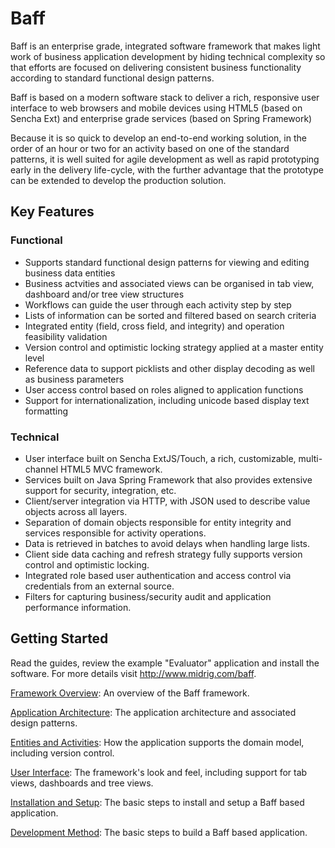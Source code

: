 # Baff

Baff is an enterprise grade, integrated software framework that makes light work of business application 
development by hiding technical complexity so that efforts are focused on delivering consistent business 
functionality according to standard functional design patterns.

Baff is based on a modern software stack to deliver a rich, responsive user interface to web browsers
and mobile devices using HTML5 (based on Sencha Ext) and enterprise grade services (based on Spring Framework)

Because it is so quick to develop an end-to-end working solution, in the order of an hour or two for an
activity based on one of the standard patterns, it is well suited for agile development as well as rapid 
prototyping early in the delivery life-cycle, with the further advantage that the prototype can be extended 
to develop the production solution.

## Key Features

### Functional

+ Supports standard functional design patterns for viewing and editing business data entities
+ Business actvities and associated views can be organised in tab view, dashboard and/or tree view structures
+ Workflows can guide the user through each activity step by step
+ Lists of information can be sorted and filtered based on search criteria
+ Integrated entity (field, cross field, and integrity) and operation feasibility validation 
+ Version control and optimistic locking strategy applied at a master entity level
+ Reference data to support picklists and other display decoding as well as business parameters
+ User access control based on roles aligned to application functions
+ Support for internationalization, including unicode based display text formatting 

### Technical

+ User interface built on Sencha ExtJS/Touch, a rich, customizable, multi-channel HTML5 MVC framework.
+ Services built on Java Spring Framework that also provides extensive support for security, integration, etc.  
+ Client/server integration via HTTP, with JSON used to describe value objects across all layers.
+ Separation of domain objects responsible for entity integrity and services responsible for activity operations. 
+ Data is retrieved in batches to avoid delays when handling large lists.
+ Client side data caching and refresh strategy fully supports version control and optimistic locking.
+ Integrated role based user authentication and access control via credentials from an external source.
+ Filters for capturing business/security audit and application performance information.

## Getting Started

Read the guides, review the example "Evaluator" application and install the software.  For more details visit
http://www.midrig.com/baff.

[Framework Overview](docs/guides/framework/README.md): An overview of the Baff 
framework.

[Application Architecture](docs/guides/app_arch/README.md):  The application architecture 
and associated design patterns.

[Entities and Activities](docs/guides/entity_activity/README.md): How the application 
supports the domain model, including version control.

[User Interface](docs/guides/user_interface/README.md): The framework's look and feel,
including support for tab views, dashboards and tree views.

[Installation and Setup](docs/guides/installation_setup/README.md): The basic steps to 
install and setup a Baff based application.

[Development Method](docs/guides/method/README.md): The basic steps to build a Baff 
based application.
                